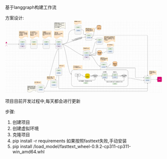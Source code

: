 

基于langgraph构建工作流

方案设计:
![langchain.drawio.png](docs%2Flangchain.drawio.png)

项目目前开发过程中,每天都会进行更新

步骤:
1. 创建项目
2. 创建虚拟环境
3. 克隆项目
4. pip install -r requirements
如果按照fasttext失败,手动安装
5. pip install /load_model/fasttext_wheel-0.9.2-cp311-cp311-win_amd64.whl
